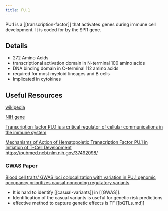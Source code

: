 ```yaml
---
title: PU.1
---
```


PU.1 is a [[transcription-factor]] that activates genes during immune cell
development. It is coded for by the SPI1 gene.

## Details

- 272 Amino Acids
- transcriptional activation domain in N-terminal 100 amino acids
- DNA binding domain in C-terminal 112 amino acids
- required for most myeloid lineages and B cells
- Implicated in cytokines

## Useful Resources

[wikipedia](https://en.wikipedia.org/wiki/SPI1)

[NIH gene](https://www.ncbi.nlm.nih.gov/gene/6688)

[Transcription factor PU.1 is a critical regulator of cellular communications in the immune system](PU-1.pdf)

[Mechanisms of Action of Hematopoietic Transcription Factor PU.1 in Initiation of T-Cell Development](PU-1-mechanism.pdf)
https://pubmed.ncbi.nlm.nih.gov/37492098/

### GWAS Paper

[Blood cell traits’ GWAS loci colocalization with variation in PU.1 genomic occupancy prioritizes causal noncoding regulatory variants](PU-1GWAS.pdf)

- It is hard to identify [[casual-variants]] in [[GWAS]].
- Identification of the casual variants is useful for genetic risk predictions
- effective method to capture genetic effects is TF [[bQTLs.md]]
